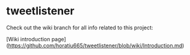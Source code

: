 # tweetlistener

Check out the wiki branch for all info related to this project: 

[Wiki introduction page] (https://github.com/horatiu665/tweetlistener/blob/wiki/Introduction.md)
